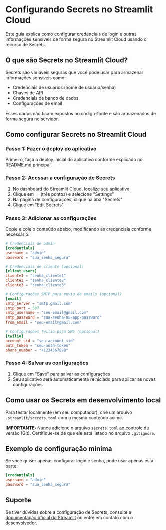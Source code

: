 # Configurando Secrets no Streamlit Cloud

Este guia explica como configurar credenciais de login e outras informações sensíveis de forma segura no Streamlit Cloud usando o recurso de Secrets.

## O que são Secrets no Streamlit Cloud?

Secrets são variáveis seguras que você pode usar para armazenar informações sensíveis como:
- Credenciais de usuários (nome de usuário/senha)
- Chaves de API
- Credenciais de banco de dados
- Configurações de email

Esses dados não ficam expostos no código-fonte e são armazenados de forma segura no servidor.

## Como configurar Secrets no Streamlit Cloud

### Passo 1: Fazer o deploy do aplicativo

Primeiro, faça o deploy inicial do aplicativo conforme explicado no README.md principal.

### Passo 2: Acessar a configuração de Secrets

1. No dashboard do Streamlit Cloud, localize seu aplicativo
2. Clique em ⋮ (três pontos) e selecione "Settings"
3. Na página de configurações, clique na aba "Secrets"
4. Clique em "Edit Secrets"

### Passo 3: Adicionar as configurações

Copie e cole o conteúdo abaixo, modificando as credenciais conforme necessário:

```toml
# Credenciais de admin
[credentials]
username = "admin"
password = "sua_senha_segura"

# Credenciais de cliente (opcional)
[client_users]
cliente1 = "senha_cliente1"
cliente2 = "senha_cliente2"
cliente3 = "senha_cliente3"

# Configurações SMTP para envio de emails (opcional)
[email]
smtp_server = "smtp.gmail.com"
smtp_port = 587
smtp_username = "seu-email@gmail.com"
smtp_password = "sua-senha-ou-app-password"
from_email = "seu-email@gmail.com"

# Configurações Twilio para SMS (opcional)
[twilio]
account_sid = "seu-account-sid"
auth_token = "seu-auth-token"
phone_number = "+1234567890"
```

### Passo 4: Salvar as configurações

1. Clique em "Save" para salvar as configurações
2. Seu aplicativo será automaticamente reiniciado para aplicar as novas configurações

## Como usar os Secrets em desenvolvimento local

Para testar localmente (em seu computador), crie um arquivo `.streamlit/secrets.toml` com o mesmo conteúdo acima.

**IMPORTANTE:** Nunca adicione o arquivo `secrets.toml` ao controle de versão (Git). Certifique-se de que ele está listado no arquivo `.gitignore`.

## Exemplo de configuração mínima

Se você quiser apenas configurar login e senha, pode usar apenas esta parte:

```toml
[credentials]
username = "admin"
password = "sua_senha_segura"
```

## Suporte

Se tiver dúvidas sobre a configuração de Secrets, consulte a [documentação oficial do Streamlit](https://docs.streamlit.io/streamlit-cloud/get-started/deploy-an-app/connect-to-data-sources/secrets-management) ou entre em contato com o desenvolvedor.